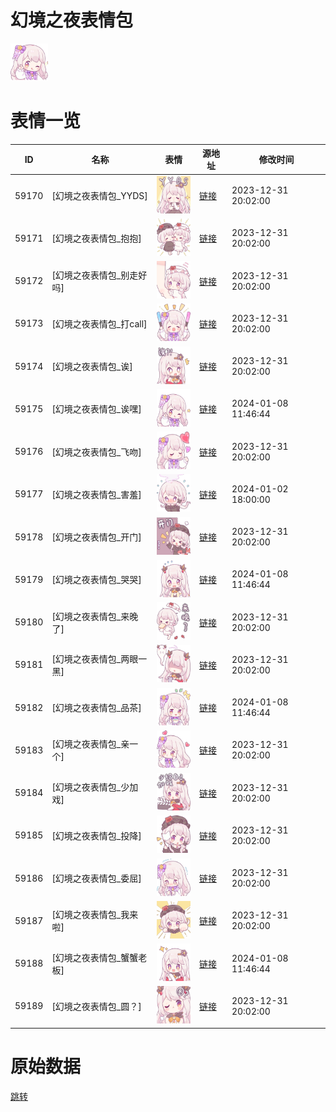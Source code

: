 # 幻境之夜表情包

<img src="./cover.png" height="60" alt="cover" />

# 表情一览

|ID|名称|表情|源地址|修改时间|
|----|----|----|----|----|
|59170|[幻境之夜表情包_YYDS]|<img src="./pic/059170_%5B幻境之夜表情包_YYDS%5D.png" height="60" alt="YYDS"/>|[链接](https://i0.hdslb.com/bfs/garb/bf6ff9a871820954ac7f6b243d14f8c74295cac1.png)|2023-12-31 20:02:00|
|59171|[幻境之夜表情包_抱抱]|<img src="./pic/059171_%5B幻境之夜表情包_抱抱%5D.png" height="60" alt="抱抱"/>|[链接](https://i0.hdslb.com/bfs/garb/f48f45df9e3bf79593f3aac3fddcff4dd9d39cbd.png)|2023-12-31 20:02:00|
|59172|[幻境之夜表情包_别走好吗]|<img src="./pic/059172_%5B幻境之夜表情包_别走好吗%5D.png" height="60" alt="别走好吗"/>|[链接](https://i0.hdslb.com/bfs/garb/fdc5186974f28e4248684d0a21d5376d1990f028.png)|2023-12-31 20:02:00|
|59173|[幻境之夜表情包_打call]|<img src="./pic/059173_%5B幻境之夜表情包_打call%5D.png" height="60" alt="打call"/>|[链接](https://i0.hdslb.com/bfs/garb/82dcca7339b24c6df276bf1cc62b35267e7dfcc6.png)|2023-12-31 20:02:00|
|59174|[幻境之夜表情包_诶]|<img src="./pic/059174_%5B幻境之夜表情包_诶%5D.png" height="60" alt="诶"/>|[链接](https://i0.hdslb.com/bfs/garb/d857917e87a45b4bc2532921a0715d88dd00a773.png)|2023-12-31 20:02:00|
|59175|[幻境之夜表情包_诶嘿]|<img src="./pic/059175_%5B幻境之夜表情包_诶嘿%5D.png" height="60" alt="诶嘿"/>|[链接](https://i0.hdslb.com/bfs/garb/item/499beb648cb9cc92a138115281ffa524a1081974.png)|2024-01-08 11:46:44|
|59176|[幻境之夜表情包_飞吻]|<img src="./pic/059176_%5B幻境之夜表情包_飞吻%5D.png" height="60" alt="飞吻"/>|[链接](https://i0.hdslb.com/bfs/garb/8c5efb1b224dea09b5f802df7a9c6fdce8611459.png)|2023-12-31 20:02:00|
|59177|[幻境之夜表情包_害羞]|<img src="./pic/059177_%5B幻境之夜表情包_害羞%5D.png" height="60" alt="害羞"/>|[链接](https://i0.hdslb.com/bfs/garb/1fb8aef0d69d60fc2cd1e1cef5b4e74886b389ad.png)|2024-01-02 18:00:00|
|59178|[幻境之夜表情包_开门]|<img src="./pic/059178_%5B幻境之夜表情包_开门%5D.png" height="60" alt="开门"/>|[链接](https://i0.hdslb.com/bfs/garb/a87b64eb85872e3bd599a5c7fe2ed453969bbdb0.png)|2023-12-31 20:02:00|
|59179|[幻境之夜表情包_哭哭]|<img src="./pic/059179_%5B幻境之夜表情包_哭哭%5D.png" height="60" alt="哭哭"/>|[链接](https://i0.hdslb.com/bfs/garb/item/561a793cb64da9739ae3cb79cf825797345b30a0.png)|2024-01-08 11:46:44|
|59180|[幻境之夜表情包_来晚了]|<img src="./pic/059180_%5B幻境之夜表情包_来晚了%5D.png" height="60" alt="来晚了"/>|[链接](https://i0.hdslb.com/bfs/garb/8bce259f291e39b22763707918ab53ebc4a21217.png)|2023-12-31 20:02:00|
|59181|[幻境之夜表情包_两眼一黑]|<img src="./pic/059181_%5B幻境之夜表情包_两眼一黑%5D.png" height="60" alt="两眼一黑"/>|[链接](https://i0.hdslb.com/bfs/garb/a3e5a6515422495ca3173be40d81e716c58ce602.png)|2023-12-31 20:02:00|
|59182|[幻境之夜表情包_品茶]|<img src="./pic/059182_%5B幻境之夜表情包_品茶%5D.png" height="60" alt="品茶"/>|[链接](https://i0.hdslb.com/bfs/garb/item/e335acaaa50d730030bd9e4569650fe2e2d1bac7.png)|2024-01-08 11:46:44|
|59183|[幻境之夜表情包_亲一个]|<img src="./pic/059183_%5B幻境之夜表情包_亲一个%5D.png" height="60" alt="亲一个"/>|[链接](https://i0.hdslb.com/bfs/garb/2f3152c19a5ce9f9ef59caccfef08ee1ad1ab764.png)|2023-12-31 20:02:00|
|59184|[幻境之夜表情包_少加戏]|<img src="./pic/059184_%5B幻境之夜表情包_少加戏%5D.png" height="60" alt="少加戏"/>|[链接](https://i0.hdslb.com/bfs/garb/6f704a0c5ed8aa38e680d16b2903a332c9464244.png)|2023-12-31 20:02:00|
|59185|[幻境之夜表情包_投降]|<img src="./pic/059185_%5B幻境之夜表情包_投降%5D.png" height="60" alt="投降"/>|[链接](https://i0.hdslb.com/bfs/garb/9fe043fa1337346f8a3a55879428aeb08222c632.png)|2023-12-31 20:02:00|
|59186|[幻境之夜表情包_委屈]|<img src="./pic/059186_%5B幻境之夜表情包_委屈%5D.png" height="60" alt="委屈"/>|[链接](https://i0.hdslb.com/bfs/garb/c6f19ca18d62b151b2049f35ea46e003ad1c3585.png)|2023-12-31 20:02:00|
|59187|[幻境之夜表情包_我来啦]|<img src="./pic/059187_%5B幻境之夜表情包_我来啦%5D.png" height="60" alt="我来啦"/>|[链接](https://i0.hdslb.com/bfs/garb/4d757501518a4127de855b34750a4cae20f7f354.png)|2023-12-31 20:02:00|
|59188|[幻境之夜表情包_蟹蟹老板]|<img src="./pic/059188_%5B幻境之夜表情包_蟹蟹老板%5D.png" height="60" alt="蟹蟹老板"/>|[链接](https://i0.hdslb.com/bfs/garb/item/84b24628fedd21539787794890a19fd5aabcc395.png)|2024-01-08 11:46:44|
|59189|[幻境之夜表情包_圆？]|<img src="./pic/059189_%5B幻境之夜表情包_圆？%5D.png" height="60" alt="圆？"/>|[链接](https://i0.hdslb.com/bfs/garb/42260c5ed1232814cb291192808fa0bf67e0d1bc.png)|2023-12-31 20:02:00|

# 原始数据

[跳转](./raw.json)

